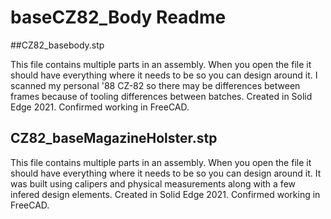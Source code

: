 # baseCZ82_Body Readme

##CZ82_basebody.stp

This file contains multiple parts in an assembly. When you open the file it should have everything where it needs to be so you can design around it. I scanned my personal '88 CZ-82 so there may be differences between frames because of tooling differences between batches. Created in Solid Edge 2021. Confirmed working in FreeCAD.

## CZ82_baseMagazineHolster.stp

This file contains multiple parts in an assembly. When you open the file it should have everything where it needs to be so you can design around it. It was built using calipers and physical measurements along with a few infered design elements. Created in Solid Edge 2021. Confirmed working in FreeCAD.
